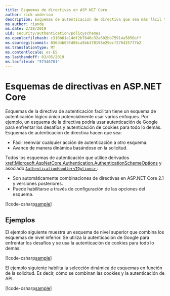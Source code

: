 ```yaml
---
title: Esquemas de directivas en ASP.NET Core
author: rick-anderson
description: Esquemas de autenticación de directiva que sea más fácil tener un esquema de autenticación lógico único
ms.author: riande
ms.date: 2/28/2019
uid: security/authentication/policyschemes
ms.openlocfilehash: c310b61e14df2b7846e32a602bb75914a5850aff
ms.sourcegitcommit: 036d4b03fd86ca5bb378198e29ecf2704257f7b2
ms.translationtype: MT
ms.contentlocale: es-ES
ms.lasthandoff: 03/05/2019
ms.locfileid: "57346781"
---
```

# <a name="policy-schemes-in-aspnet-core"></a>Esquemas de directivas en ASP.NET Core

Esquemas de la directiva de autenticación facilitan tiene un esquema de autenticación lógico único potencialmente usar varios enfoques. Por ejemplo, un esquema de la directiva podría usar autenticación de Google para enfrentar los desafíos y autenticación de cookies para todo lo demás. Esquemas de autenticación de directiva hacen que sea:

* Fácil reenviar cualquier acción de autenticación a otro esquema.
* Avance de manera dinámica basándose en la solicitud.

Todos los esquemas de autenticación que utilice derivados <xref:Microsoft.AspNetCore.Authentication.AuthenticationSchemeOptions> y asociado [ `AuthenticationHandler<TOptions>` ](/dotnet/api/microsoft.aspnetcore.authentication.authenticationhandler-1):

* Son automáticamente combinaciones de directivas en ASP.NET Core 2.1 y versiones posteriores.
* Puede habilitarse a través de configuración de las opciones del esquema.

[!code-csharp[sample](policyschemes/samples/AuthenticationSchemeOptions.cs?name=snippet)]

## <a name="examples"></a>Ejemplos

El ejemplo siguiente muestra un esquema de nivel superior que combina los esquemas de nivel inferior. Se utiliza la autenticación de Google para enfrentar los desafíos y se usa la autenticación de cookies para todo lo demás:

[!code-csharp[sample](policyschemes/samples/Startup.cs?name=snippet1)]

El ejemplo siguiente habilita la selección dinámica de esquemas en función de la solicitud. Es decir, cómo se combinan las cookies y la autenticación de API.

 <!-- REVIEW, missing If set in public Func<HttpContext, string> ForwardDefaultSelector -->

[!code-csharp[sample](policyschemes/samples/Startup.cs?name=snippet2)]
